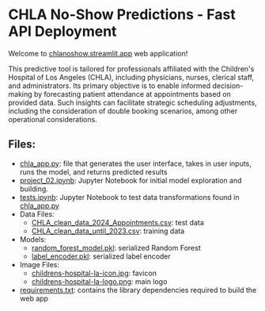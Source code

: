 # CHLA No-Show Predictions - Fast API Deployment
Welcome to [chlanoshow.streamlit.app](https://chlanoshow.streamlit.app/) web application!

This predictive tool is tailored for professionals affiliated with the Children's Hospital of Los Angeles (CHLA), including physicians, nurses, clerical staff, and administrators. Its primary objective is to enable informed decision-making by forecasting patient attendance at appointments based on provided data. Such insights can facilitate strategic scheduling adjustments, including the consideration of double booking scenarios, among other operational considerations.

## Files:
- [chla_app.py](https://github.com/svanhemert00/chla-no-show-web-app/blob/main/chla_app.py): file that generates the user interface, takes in user inputs, runs the model, and returns predicted results
- [project_02.ipynb](https://github.com/svanhemert00/chla-no-show-web-app/blob/main/project_02.ipynb): Jupyter Notebook for initial model exploration and building.
- [tests.ipynb](https://github.com/svanhemert00/chla-no-show-web-app/blob/main/tests.ipynb): Jupyter Notebook to test data transformations found in [chla_app.py](https://github.com/svanhemert00/chla-no-show-web-app/blob/main/chla_app.py)
- Data Files:
  - [CHLA_clean_data_2024_Appointments.csv](https://github.com/svanhemert00/chla-no-show-web-app/blob/main/CHLA_clean_data_2024_Appointments.csv): test data
  - [CHLA_clean_data_until_2023.csv](https://github.com/svanhemert00/chla-no-show-web-app/blob/main/CHLA_clean_data_until_2023.csv): training data
- Models:
  - [random_forest_model.pkl](https://github.com/svanhemert00/chla-no-show-web-app/blob/main/random_forest_model.pkl): serialized Random Forest
  - [label_encoder.pkl](https://github.com/svanhemert00/chla-no-show-web-app/blob/main/label_encoder.pkl): serialized label encoder 
- Image Files:
  - [childrens-hospital-la-icon.jpg](https://github.com/svanhemert00/chla-no-show-web-app/blob/main/childrens-hospital-la-icon.jpg): favicon
  - [childrens-hospital-la-logo.png](https://github.com/svanhemert00/chla-no-show-web-app/blob/main/childrens-hospital-la-logo.png): main logo
- [requirements.txt](https://github.com/svanhemert00/chla-no-show-web-app/blob/main/requirements.txt): contains the library dependencies required to build the web app
